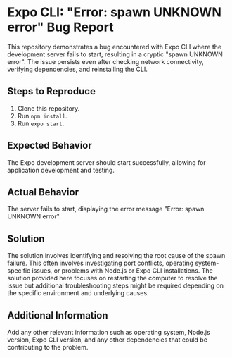 # Expo CLI: "Error: spawn UNKNOWN error" Bug Report

This repository demonstrates a bug encountered with Expo CLI where the development server fails to start, resulting in a cryptic "spawn UNKNOWN error". The issue persists even after checking network connectivity, verifying dependencies, and reinstalling the CLI.

## Steps to Reproduce

1. Clone this repository.
2. Run `npm install`.
3. Run `expo start`.

## Expected Behavior

The Expo development server should start successfully, allowing for application development and testing.

## Actual Behavior

The server fails to start, displaying the error message "Error: spawn UNKNOWN error".

## Solution

The solution involves identifying and resolving the root cause of the spawn failure. This often involves investigating port conflicts, operating system-specific issues, or problems with Node.js or Expo CLI installations.  The solution provided here focuses on restarting the computer to resolve the issue but additional troubleshooting steps might be required depending on the specific environment and underlying causes.

## Additional Information

Add any other relevant information such as operating system, Node.js version, Expo CLI version, and any other dependencies that could be contributing to the problem.
